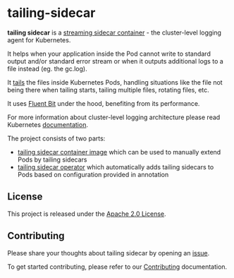 # tailing-sidecar

**tailing sidecar** is a [streaming sidecar container](https://kubernetes.io/docs/concepts/cluster-administration/logging/#streaming-sidecar-container) - the cluster-level logging agent for Kubernetes.

It helps when your application inside the Pod cannot write to standard output and/or standard error stream or when it outputs additional logs to a file instead (eg. the gc.log).

It [tails](https://en.wikipedia.org/wiki/Tail_(Unix)) the files inside Kubernetes Pods, handling situations like the file not being there when tailing starts, tailing multiple files, rotating files, etc.

It uses [Fluent Bit](https://fluentbit.io/) under the hood, benefiting from its performance.

For more information about cluster-level logging architecture please read Kubernetes
[documentation](https://kubernetes.io/docs/concepts/cluster-administration/logging/#cluster-level-logging-architectures).

The project consists of two parts:

- [tailing sidecar container image](sidecar/) which can be used to manually extend Pods by tailing sidecars
- [tailing sidecar operator](operator/) which automatically adds tailing sidecars to Pods based on configuration provided in annotation

## License

This project is released under the [Apache 2.0 License](LICENSE).

## Contributing

Please share your thoughts about tailing sidecar by opening an [issue](https://github.com/SumoLogic/tailing-sidecar/issues/new).

To get started contributing, please refer to our [Contributing](CONTRIBUTING.md) documentation.
